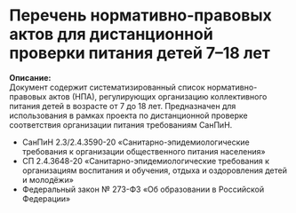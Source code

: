 # Перечень нормативно-правовых актов для дистанционной проверки питания детей 7–18 лет

**Описание:**  
Документ содержит систематизированный список нормативно-правовых актов (НПА), регулирующих организацию коллективного питания детей в возрасте от 7 до 18 лет. Предназначен для использования в рамках проекта по дистанционной проверке соответствия организации питания требованиям СанПиН.
- СанПиН 2.3/2.4.3590-20 «Санитарно-эпидемиологические требования к организации общественного питания населения»
- СП 2.4.3648-20 «Санитарно-эпидемиологические требования к организациям воспитания и обучения, отдыха и оздоровления детей и молодёжи»
- Федеральный закон № 273-ФЗ «Об образовании в Российской Федерации»

